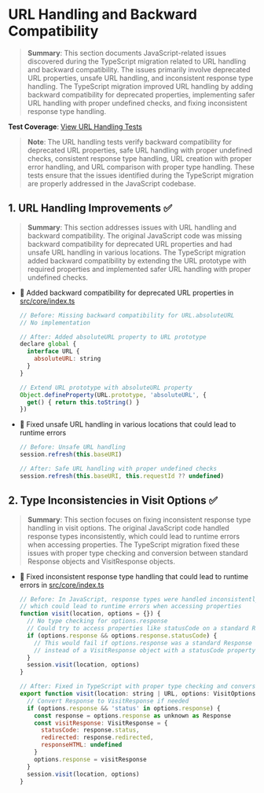 # URL Handling and Backward Compatibility

> **Summary**: This section documents JavaScript-related issues discovered during the TypeScript migration related to URL handling and backward compatibility. The issues primarily involve deprecated URL properties, unsafe URL handling, and inconsistent response type handling. The TypeScript migration improved URL handling by adding backward compatibility for deprecated properties, implementing safer URL handling with proper undefined checks, and fixing inconsistent response type handling.

**Test Coverage**: [View URL Handling Tests](/src/tests/unit/url_handling_tests.js)

> **Note**: The URL handling tests verify backward compatibility for deprecated URL properties, safe URL handling with proper undefined checks, consistent response type handling, URL creation with proper error handling, and URL comparison with proper type handling. These tests ensure that the issues identified during the TypeScript migration are properly addressed in the JavaScript codebase.

## 1. URL Handling Improvements ✅

> **Summary**: This section addresses issues with URL handling and backward compatibility. The original JavaScript code was missing backward compatibility for deprecated URL properties and had unsafe URL handling in various locations. The TypeScript migration added backward compatibility by extending the URL prototype with required properties and implemented safer URL handling with proper undefined checks.
- 🔧 Added backward compatibility for deprecated URL properties in [src/core/index.ts](src/core/index.ts)
  ```javascript
  // Before: Missing backward compatibility for URL.absoluteURL
  // No implementation
  
  // After: Added absoluteURL property to URL prototype
  declare global {
    interface URL {
      absoluteURL: string
    }
  }
  
  // Extend URL prototype with absoluteURL property
  Object.defineProperty(URL.prototype, 'absoluteURL', {
    get() { return this.toString() }
  })
  ```
- 🔧 Fixed unsafe URL handling in various locations that could lead to runtime errors
  ```javascript
  // Before: Unsafe URL handling
  session.refresh(this.baseURI)
  
  // After: Safe URL handling with proper undefined checks
  session.refresh(this.baseURI, this.requestId ?? undefined)
  ```

## 2. Type Inconsistencies in Visit Options ✅

> **Summary**: This section focuses on fixing inconsistent response type handling in visit options. The original JavaScript code handled response types inconsistently, which could lead to runtime errors when accessing properties. The TypeScript migration fixed these issues with proper type checking and conversion between standard Response objects and VisitResponse objects.
- 🐛 Fixed inconsistent response type handling that could lead to runtime errors in [src/core/index.ts](src/core/index.ts)
  ```javascript
  // Before: In JavaScript, response types were handled inconsistently
  // which could lead to runtime errors when accessing properties
  function visit(location, options = {}) {
    // No type checking for options.response
    // Could try to access properties like statusCode on a standard Response object
    if (options.response && options.response.statusCode) {
      // This would fail if options.response was a standard Response object
      // instead of a VisitResponse object with a statusCode property
    }
    session.visit(location, options)
  }
  
  // After: Fixed in TypeScript with proper type checking and conversion
  export function visit(location: string | URL, options: VisitOptions = {}): void {
    // Convert Response to VisitResponse if needed
    if (options.response && 'status' in options.response) {
      const response = options.response as unknown as Response
      const visitResponse: VisitResponse = {
        statusCode: response.status,
        redirected: response.redirected,
        responseHTML: undefined
      }
      options.response = visitResponse
    }
    session.visit(location, options)
  }
  ```
